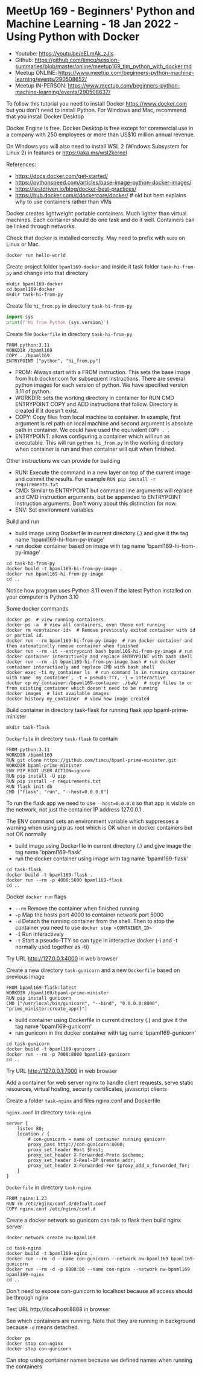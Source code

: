# MeetUp 169 - Beginners' Python and Machine Learning - 18 Jan 2022 - Using Python with Docker

- Youtube: https://youtu.be/eELmAk_zJIs
- Github: https://github.com/timcu/session-summaries/blob/master/online/meetup169_tim_python_with_docker.md
- Meetup ONLINE: https://www.meetup.com/beginners-python-machine-learning/events/290508652/
- Meetup IN-PERSON: https://www.meetup.com/beginners-python-machine-learning/events/290508637/

To follow this tutorial you need to install Docker https://www.docker.com but you don't need to install Python. 
For Windows and Mac, recommend that you install Docker Desktop

Docker Engine is free. Docker Desktop is free except for commercial use in a company with 250 employees or more than US$10 million annual revenue.

On Windows you will also need to install WSL 2 (Windows Subsystem for Linux 2) in features or https://aka.ms/wsl2kernel 

References:
- https://docs.docker.com/get-started/
- https://pythonspeed.com/articles/base-image-python-docker-images/
- https://testdriven.io/blog/docker-best-practices/
- https://hub.docker.com/r/dockercore/docker/  # old but best explains why to use containers rather than VMs

Docker creates lightweight portable containers. Much lighter than virtual machines. Each container should do one task and do it well. Containers can be linked through networks.

Check that docker is installed correctly. May need to prefix with `sudo` on Linux or Mac.
```shell
docker run hello-world
```

Create project folder `bpaml169-docker` and inside it task folder `task-hi-from-py` and change into that directory
```shell
mkdir bpaml169-docker
cd bpaml169-docker
mkdir task-hi-from-py
```

Create file `hi_from.py` in directory `task-hi-from-py`
```python
import sys
print(f'Hi from Python {sys.version}')
```

Create file `Dockerfile` in directory `task-hi-from-py`
```text
FROM python:3.11
WORKDIR /bpaml169
COPY . /bpaml169
ENTRYPOINT ["python", "hi_from.py"]
```

- FROM: Always start with a FROM instruction. This sets the base image from hub.docker.com for subsequent instructions. There are several python images for each version of python. We have specified version 3.11 of python.
- WORKDIR: sets the working directory in container for RUN CMD ENTRYPOINT COPY and ADD instructions that follow. Directory is created if it doesn't exist.
- COPY: Copy files from local machine to container. In example, first argument is rel path on local machine and second argument is absolute path in container. We could have used the equivalent `COPY . .`
- ENTRYPOINT: allows configuring a container which will run as executable. This will run `python hi_from.py` in the working directory when container is run and then container will quit when finished.

Other instructions we can provide for building

- RUN: Execute the command in a new layer on top of the current image and commit the results. For example `RUN pip install -r requirements.txt`
- CMD: Similar to ENTRYPOINT but command line arguments will replace and CMD instruction arguments, but be appended to ENTRYPOINT instruction arguments. Don't worry about this distinction for now.
- ENV: Set environment variables

Build and run
- build image using Dockerfile in current directory (.) and give it the tag name 'bpaml169-hi-from-py-image'
- run docker container based on image with tag name 'bpaml169-hi-from-py-image'
```shell
cd task-hi-from-py
docker build -t bpaml169-hi-from-py-image .
docker run bpaml169-hi-from-py-image
cd ..
```

Notice how program uses Python 3.11 even if the latest Python installed on your computer is Python 3.10 

Some docker commands
```shell
docker ps  # view running containers
docker ps -a  # view all containers, even those not running
docker rm <container-id>  # Remove previously exited container with id or partial id.
docker run --rm bpaml169-hi-from-py-image  # run docker container and then automatically remove container when finished
docker run --rm -it --entrypoint bash bpaml169-hi-from-py-image # run docker container interactively and replace ENTRYPOINT with bash shell 
docker run --rm -it bpaml169-hi-from-py-image bash # run docker container interactively and replace CMD with bash shell 
docker exec -ti my_container ls  # run command ls in running container with name `my_container`, -t = pseudo-TTY, -i = interactive
docker cp my_container:/bpaml169-container ./bak/  # copy files to or from existing container which doesn't need to be running
docker images  # list available images
docker history my_container  # view how image created
```

Build container in directory task-flask for running flask app bpaml-prime-minister
```shell
mkdir task-flask
```

`Dockerfile` in directory `task-flask` to contain
```text
FROM python:3.11
WORKDIR /bpaml169
RUN git clone https://github.com/timcu/bpaml-prime-minister.git
WORKDIR bpaml-prime-minister
ENV PIP_ROOT_USER_ACTION=ignore
RUN pip install -U pip
RUN pip install -r requirements.txt
RUN flask init-db
CMD ["flask", "run", "--host=0.0.0.0"]
```

To run the flask app we need to use `--host=0.0.0.0` so that app is visible on the network, not just the container IP address 127.0.0.1 .

The ENV command sets an environment variable which suppresses a warning when using pip as root which is OK when in docker containers but not OK normally

- build image using Dockerfile in current directory (.) and give image the tag name 'bpaml169-flask'
- run the docker container using image with tag name 'bpaml169-flask'
```shell
cd task-flask
docker build -t bpaml169-flask .
docker run --rm -p 4000:5000 bpaml169-flask
cd ..
```

Docker `docker run` flags
- `--rm` Remove the container when finished running
- `-p` Map the hosts port 4000 to container network port 5000
- `-d` Detach the running container from the shell. Then to stop the container you need to use `docker stop <CONTAINER_ID>`
- `-i` Run interactively
- `-t` Start a pseudo-TTY so can type in interactive docker (-i and -t normally used together as -ti)

Try URL http://127.0.0.1:4000 in web browser

Create a new directory `task-gunicorn` and a new `Dockerfile` based on previous image
```text
FROM bpaml169-flask:latest
WORKDIR /bpaml169/bpaml-prime-minister
RUN pip install gunicorn
CMD ["/usr/local/bin/gunicorn", "--bind", "0.0.0.0:8000", "prime_minister:create_app()"]
```

- build container using Dockerfile in current directory (.) and give it the tag name 'bpaml169-gunicorn'
- run gunicorn in the docker container with tag name 'bpaml169-gunicorn'
```shell
cd task-gunicorn
docker build -t bpaml169-gunicorn .  
docker run --rm -p 7000:8000 bpaml169-gunicorn
cd ..
```
Try URL http://127.0.0.1:7000 in web browser

Add a container for web server nginx to handle client requests, serve static resources, virtual hosting, security certificates, javascript clients

Create a folder `task-nginx` and files nginx.conf and Dockerfile

`nginx.conf` in directory `task-nginx`
```text
server {
    listen 80;
    location / {
        # con-gunicorn = name of container running gunicorn
        proxy_pass http://con-gunicorn:8000;
        proxy_set_header Host $host;
        proxy_set_header X-Forwarded-Proto $scheme;
        proxy_set_header X-Real-IP $remote_addr;
        proxy_set_header X-Forwarded-For $proxy_add_x_forwarded_for;
    }
}
```

`Dockerfile` in directory `task-nginx`
```text
FROM nginx:1.23
RUN rm /etc/nginx/conf.d/default.conf
COPY nginx.conf /etc/nginx/conf.d
```

Create a docker network so gunicorn can talk to flask then build nginx server
```shell
docker network create nw-bpaml169
```
```shell
cd task-nginx
docker build -t bpaml169-nginx .  
docker run --rm -d --name con-gunicorn --network nw-bpaml169 bpaml169-gunicorn
docker run --rm -d -p 8888:80 --name con-nginx --network nw-bpaml169 bpaml169-nginx
cd ..
```
Don't need to expose con-gunicorn to localhost because all access should be through nginx

Test URL http://localhost:8888 in browser 

See which containers are running. Note that they are running in background because `-d` means detached.
```shell
docker ps
docker stop con-nginx
docker stop con-gunicorn
```
Can stop using container names because we defined names when running the containers
